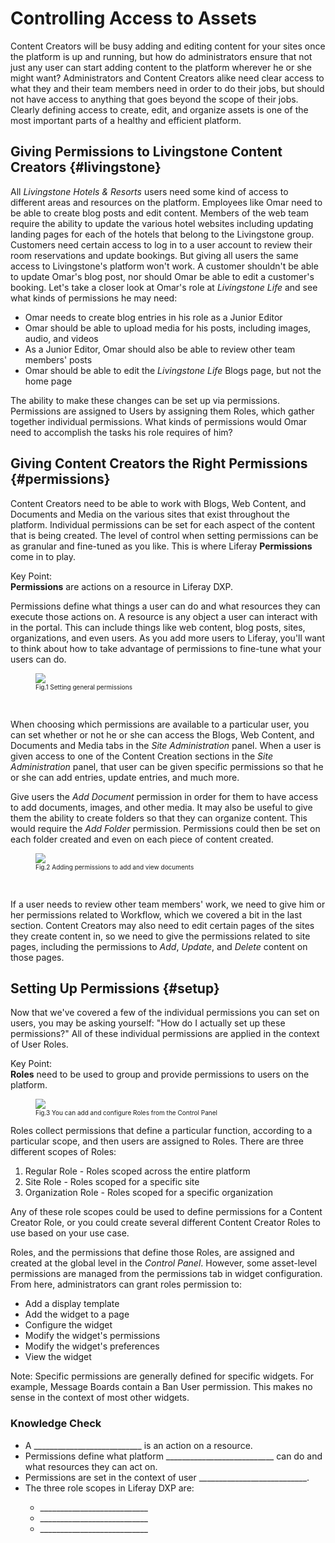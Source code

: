 # Controlling Access to Assets

Content Creators will be busy adding and editing content for your sites once the platform is up and running, but how do administrators ensure that not just any user can start adding content to the platform wherever he or she might want? Administrators and Content Creators alike need clear access to what they and their team members need in order to do their jobs, but should not have access to anything that goes beyond the scope of their jobs. Clearly defining access to create, edit, and organize assets is one of the most important parts of a healthy and efficient platform.

## Giving Permissions to Livingstone Content Creators {#livingstone}

All _Livingstone Hotels & Resorts_ users need some kind of access to different areas and resources on the platform. Employees like Omar need to be able to create blog posts and edit content. Members of the web team require the ability to update the various hotel websites including updating landing pages for each of the hotels that belong to the Livingstone group. Customers need certain access to log in to a user account to review their room reservations and update bookings. But giving all users the same access to Livingstone's platform won't work. A customer shouldn't be able to update Omar's blog post, nor should Omar be able to edit a customer's booking. Let's take a closer look at Omar's role at _Livingstone Life_ and see what kinds of permissions he may need:

* Omar needs to create blog entries in his role as a Junior Editor
* Omar should be able to upload media for his posts, including images, audio, and videos
* As a Junior Editor, Omar should also be able to review other team members' posts
* Omar should be able to edit the _Livingstone Life_ Blogs page, but not the home page

The ability to make these changes can be set up via permissions. Permissions are assigned to Users by assigning them Roles, which gather together individual permissions. What kinds of permissions would Omar need to accomplish the tasks his role requires of him?

## Giving Content Creators the Right Permissions {#permissions}

Content Creators need to be able to work with Blogs, Web Content, and Documents and Media on the various sites that exist throughout the platform. Individual permissions can be set for each aspect of the content that is being created. The level of control when setting permissions can be as granular and fine-tuned as you like. This is where Liferay **Permissions** come in to play.

<div class="key-point">
Key Point: <br />
<strong>Permissions</strong> are actions on a resource in Liferay DXP.
</div>

Permissions define what things a user can do and what resources they can execute those actions on. A resource is any object a user can interact with in the portal. This can include things like web content, blog posts, sites, organizations, and even users. As you add more users to Liferay, you'll want to think about how to take advantage of permissions to fine-tune what your users can do. 

<figure>
	<img src="../images/site-admin-and-view.png" style="max-height:18%;" />
	<figcaption style="font-size: x-small">Fig.1 Setting general permissions</figcaption>
</figure>

<br />

When choosing which permissions are available to a particular user, you can set whether or not he or she can access the Blogs, Web Content, and Documents and Media tabs in the _Site Administration_ panel. When a user is given access to one of the Content Creation sections in the _Site Administration_ panel, that user can be given specific permissions so that he or she can add entries, update entries, and much more.

Give users the _Add Document_ permission in order for them to have access to add documents, images, and other media. It may also be useful to give them the ability to create folders so that they can organize content. This would require the _Add Folder_ permission. Permissions could then be set on each folder created and even on each piece of content created.

<figure>
	<img src="../images/subfolder-doc-update.png" style="max-height:22%;" />
	<figcaption style="font-size: x-small">Fig.2 Adding permissions to add and view documents</figcaption>
</figure>

<br />

If a user needs to review other team members' work, we need to give him or her permissions related to Workflow, which we covered a bit in the last section. Content Creators may also need to edit certain pages of the sites they create content in, so we need to give the permissions related to site pages, including the permissions to _Add_, _Update_, and _Delete_ content on those pages.

## Setting Up Permissions {#setup}

Now that we've covered a few of the individual permissions you can set on users, you may be asking yourself: "How do I actually set up these permissions?" All of these individual permissions are applied in the context of User Roles.

<div class="key-point">
Key Point: <br />
<strong>Roles</strong> need to be used to group and provide permissions to users on the platform.
</div>

<figure>
	<img src="../images/roles.png" style="max-height:30%;" />
	<figcaption style="font-size: x-small">Fig.3 You can add and configure Roles from the Control Panel</figcaption>
</figure>

Roles collect permissions that define a particular function, according to a particular scope, and then users are assigned to Roles. There are three different scopes of Roles:

1. Regular Role - Roles scoped across the entire platform
2. Site Role - Roles scoped for a specific site
3. Organization Role - Roles scoped for a specific organization

Any of these role scopes could be used to define permissions for a Content Creator Role, or you could create several different Content Creator Roles to use based on your use case.

Roles, and the permissions that define those Roles, are assigned and created at the global level in the _Control Panel_. However, some asset-level permissions are managed from the permissions tab in widget configuration. From here, administrators can grant roles permission to:

- Add a display template
- Add the widget to a page
- Configure the widget
- Modify the widget's permissions
- Modify the widget's preferences
- View the widget

<div class="note">
Note: Specific permissions are generally defined for specific widgets. For example, Message Boards contain a Ban User permission. This makes no sense in the context of most other widgets.
</div>

<div class="summary-chapter">
<h3>Knowledge Check</h3>
<ul>
  <li>A ___________________________ is an action on a resource.</li>
  <li>Permissions define what platform ___________________________ can do and what resources they can act on.</li>
  <li>Permissions are set in the context of user ___________________________.</li>
  <li>The three role scopes in Liferay DXP are:</li>
  <ul>
  	<li>___________________________</li>
  	<li>___________________________</li>
  	<li>___________________________</li>
  </ul>
</ul>
</div>

